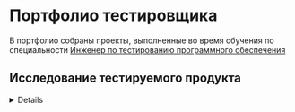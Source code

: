 # Портфолио тестировщика
В портфолио собраны проекты, выполненные во время обучения по специальности [Инженер по тестированию программного обеспечения](https://software-testing.ru/edu/3-online/331-qa-engineer#%D0%BF%D0%BE%D0%B4%D1%80%D0%BE%D0%B1%D0%BD%D0%B0%D1%8F-%D0%BF%D1%80%D0%BE%D0%B3%D1%80%D0%B0%D0%BC%D0%BC%D0%B0) 

## Исследование тестируемого продукта
<details>Mindmap проекта
</details>

